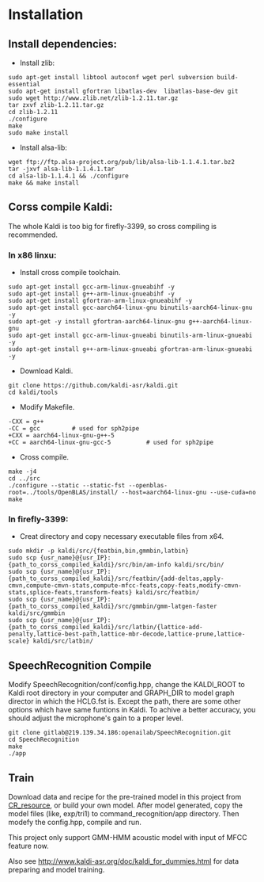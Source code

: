 # Installation

## Install dependencies:

* Install zlib:
```
sudo apt-get install libtool autoconf wget perl subversion build-essential 
sudo apt-get install gfortran libatlas-dev  libatlas-base-dev git
sudo wget http://www.zlib.net/zlib-1.2.11.tar.gz
tar zxvf zlib-1.2.11.tar.gz
cd zlib-1.2.11
./configure
make
sudo make install
```
* Install alsa-lib:
```
wget ftp://ftp.alsa-project.org/pub/lib/alsa-lib-1.1.4.1.tar.bz2
tar -jxvf alsa-lib-1.1.4.1.tar
cd alsa-lib-1.1.4.1 && ./configure
make && make install
```

## Corss compile Kaldi:
The whole Kaldi is too big for firefly-3399, so cross compiling is recommended. 
### In x86 linxu:
* Install cross compile toolchain.
```
sudo apt-get install gcc-arm-linux-gnueabihf -y
sudo apt-get install g++-arm-linux-gnueabihf -y
sudo apt-get install gfortran-arm-linux-gnueabihf -y
sudo apt-get install gcc-aarch64-linux-gnu binutils-aarch64-linux-gnu  -y
sudo apt-get -y install gfortran-aarch64-linux-gnu g++-aarch64-linux-gnu
sudo apt-get install gcc-arm-linux-gnueabi binutils-arm-linux-gnueabi -y
sudo apt-get install g++-arm-linux-gnueabi gfortran-arm-linux-gnueabi -y
```
* Download Kaldi.
```
git clone https://github.com/kaldi-asr/kaldi.git
cd kaldi/tools
```
* Modify Makefile.
```
-CXX = g++
-CC = gcc         # used for sph2pipe
+CXX = aarch64-linux-gnu-g++-5
+CC = aarch64-linux-gnu-gcc-5          # used for sph2pipe
```
* Cross compile.
```
make -j4
cd ../src
./configure --static --static-fst --openblas-root=../tools/OpenBLAS/install/ --host=aarch64-linux-gnu --use-cuda=no
make
```
### In firefly-3399:
* Creat directory and copy necessary executable files from x64.
```
sudo mkdir -p kaldi/src/{featbin,bin,gmmbin,latbin}
sudo scp {usr_name}@{usr_IP}:{path_to_corss_compiled_kaldi}/src/bin/am-info kaldi/src/bin/
sudo scp {usr_name}@{usr_IP}:{path_to_corss_compiled_kaldi}/src/featbin/{add-deltas,apply-cmvn,compute-cmvn-stats,compute-mfcc-feats,copy-feats,modify-cmvn-stats,splice-feats,transform-feats} kaldi/src/featbin/
sudo scp {usr_name}@{usr_IP}:{path_to_corss_compiled_kaldi}/src/gmmbin/gmm-latgen-faster kaldi/src/gmmbin
sudo scp {usr_name}@{usr_IP}:{path_to_corss_compiled_kaldi}/src/latbin/{lattice-add-penalty,lattice-best-path,lattice-mbr-decode,lattice-prune,lattice-scale} kaldi/src/latbin/
```

## SpeechRecognition Compile
Modify SpeechRecognition/conf/config.hpp, change the KALDI_ROOT to Kaldi root directory in your computer and GRAPH_DIR to model graph director in which the HCLG.fst is. Except the path, there are some other options which have same funtions in Kaldi. To achive a better accuracy, you should adjust the microphone's gain to a proper level.
```
git clone gitlab@219.139.34.186:openailab/SpeechRecognition.git
cd SpeechRecognition
make
./app
```

## Train
Download data and recipe for the pre-trained model in this project from [CR_resource](ftp://ftp.openailab.net/CR_resource/), or build your own model. After model generated, copy the model files (like, exp/tri1) to command_recognition/app directory. Then modefy the config.hpp, compile and run.

This project only support GMM-HMM acoustic model with input of MFCC feature now. 

Also see http://www.kaldi-asr.org/doc/kaldi_for_dummies.html for data preparing and model training.
